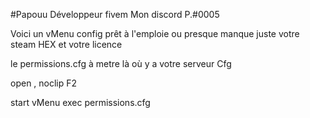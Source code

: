 #Papouu Développeur fivem Mon discord P.#0005

Voici un vMenu config prêt à l'emploie ou presque manque juste votre steam HEX et votre licence

le permissions.cfg à metre là où y a votre serveur Cfg

open , noclip F2

start vMenu exec permissions.cfg
